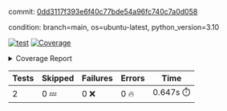 commit: [0dd3117f393e6f40c77bde54a96fc740c7a0d058](https://github.com/rcmdnk/python-template/tree/0dd3117f393e6f40c77bde54a96fc740c7a0d058)

condition: branch=main, os=ubuntu-latest, python_version=3.10

[![test](https://github.com/rcmdnk/python-template/actions/workflows/test.yml/badge.svg)](https://github.com/rcmdnk/python-template/actions/runs/6372880639)
<a href="https://github.com/rcmdnk/python-template/blob/0dd3117f393e6f40c77bde54a96fc740c7a0d058/README.md"><img alt="Coverage" src="https://img.shields.io/badge/Coverage-100%25-brightgreen.svg" /></a><details><summary>Coverage Report </summary><table><tr><th>File</th><th>Stmts</th><th>Miss</th><th>Cover</th></tr><tbody><tr><td><b>TOTAL</b></td><td><b>4</b></td><td><b>0</b></td><td><b>100%</b></td></tr></tbody></table></details>

| Tests | Skipped | Failures | Errors | Time |
| ----- | ------- | -------- | -------- | ------------------ |
| 2 | 0 :zzz: | 0 :x: | 0 :fire: | 0.647s :stopwatch: |

